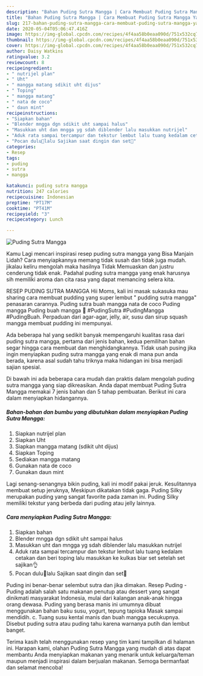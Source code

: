 ```yaml
---
description: "Bahan Puding Sutra Mangga | Cara Membuat Puding Sutra Mangga Yang Sempurna"
title: "Bahan Puding Sutra Mangga | Cara Membuat Puding Sutra Mangga Yang Sempurna"
slug: 217-bahan-puding-sutra-mangga-cara-membuat-puding-sutra-mangga-yang-sempurna
date: 2020-05-04T05:06:47.416Z
image: https://img-global.cpcdn.com/recipes/4f4aa58b0eaa090d/751x532cq70/puding-sutra-mangga-foto-resep-utama.jpg
thumbnail: https://img-global.cpcdn.com/recipes/4f4aa58b0eaa090d/751x532cq70/puding-sutra-mangga-foto-resep-utama.jpg
cover: https://img-global.cpcdn.com/recipes/4f4aa58b0eaa090d/751x532cq70/puding-sutra-mangga-foto-resep-utama.jpg
author: Daisy Watkins
ratingvalue: 3.2
reviewcount: 8
recipeingredient:
- " nutrijel plan"
- " Uht"
- " mangga matang sdikit uht dijus"
- " Toping"
- " mangga matang"
- " nata de coco"
- " daun mint"
recipeinstructions:
- "Siapkan bahan"
- "Blender mngga dgn sdikit uht sampai halus"
- "Masukkan uht dan mngga yg sdah diblender lalu masukkan nutrijel"
- "Aduk rata sampai tercampur dan tekstur lembut lalu tuang kedalam cetakan dan beri toping lalu masukkan ke kulkas biar set setelah set sajikan👌"
- "Pocan dulu📸lalu Sajikan saat dingin dan set🤤"
categories:
- Resep
tags:
- puding
- sutra
- mangga

katakunci: puding sutra mangga 
nutrition: 247 calories
recipecuisine: Indonesian
preptime: "PT17M"
cooktime: "PT41M"
recipeyield: "3"
recipecategory: Lunch

---
```



![Puding Sutra Mangga](https://img-global.cpcdn.com/recipes/4f4aa58b0eaa090d/751x532cq70/puding-sutra-mangga-foto-resep-utama.jpg)

Kamu Lagi mencari inspirasi resep puding sutra mangga yang Bisa Manjain Lidah? Cara menyiapkannya memang tidak susah dan tidak juga mudah. jikalau keliru mengolah maka hasilnya Tidak Memuaskan dan justru cenderung tidak enak. Padahal puding sutra mangga yang enak harusnya sih memiliki aroma dan cita rasa yang dapat memancing selera kita.

RESEP PUDING SUTRA MANGGA Hii Moms, kali ini masak sukasuka mau sharing cara membuat pudding yang super lembut &#34; pudding sutra mangga&#34; penasaran carannya. Puding sutra buah mangga nata de coco Puding mangga Puding buah mangga 💟 #PudingSutra #PudingMangga #PudingBuah. Perpaduan dari agar-agar, jelly, air, susu dan sirup squash mangga membuat pudding ini mempunyai.

Ada beberapa hal yang sedikit banyak mempengaruhi kualitas rasa dari puding sutra mangga, pertama dari jenis bahan, kedua pemilihan bahan segar hingga cara membuat dan menghidangkannya. Tidak usah pusing jika ingin menyiapkan puding sutra mangga yang enak di mana pun anda berada, karena asal sudah tahu triknya maka hidangan ini bisa menjadi sajian spesial.


Di bawah ini ada beberapa cara mudah dan praktis dalam mengolah puding sutra mangga yang siap dikreasikan. Anda dapat membuat Puding Sutra Mangga memakai 7 jenis bahan dan 5 tahap pembuatan. Berikut ini cara dalam menyiapkan hidangannya.

<!--inarticleads1-->

##### Bahan-bahan dan bumbu yang dibutuhkan dalam menyiapkan Puding Sutra Mangga:

1. Siapkan  nutrijel plan
1. Siapkan  Uht
1. Siapkan  mangga matang (sdikit uht dijus)
1. Siapkan  Toping
1. Sediakan  mangga matang
1. Gunakan  nata de coco
1. Gunakan  daun mint


Lagi senang-senangnya bikin puding, kali ini modif pakai jeruk. Kesulitannya membuat setup jeruknya, Meskipun dikatakan tidak gaga. Puding Silky merupakan puding yang sangat favorite pada zaman ini. Puding Silky memiliki tekstur yang berbeda dari puding atau jelly lainnya. 

<!--inarticleads2-->

##### Cara menyiapkan Puding Sutra Mangga:

1. Siapkan bahan
1. Blender mngga dgn sdikit uht sampai halus
1. Masukkan uht dan mngga yg sdah diblender lalu masukkan nutrijel
1. Aduk rata sampai tercampur dan tekstur lembut lalu tuang kedalam cetakan dan beri toping lalu masukkan ke kulkas biar set setelah set sajikan👌
1. Pocan dulu📸lalu Sajikan saat dingin dan set🤤


Puding ini benar-benar selembut sutra dan jika dimakan. Resep Puding - Puding adalah salah satu makanan penutup atau dessert yang sangat dinikmati masyarakat Indonesia, mulai dari kalangan anak-anak hingga orang dewasa. Puding yang berasa manis ini umumnya dibuat menggunakan bahan baku susu, yogurt, tepung tapioka Masak sampai mendidih. c. Tuang susu kental manis dan buah mangga secukupnya. Disebut puding sutra atau puding tahu karena warnanya putih dan lembut banget. 

Terima kasih telah menggunakan resep yang tim kami tampilkan di halaman ini. Harapan kami, olahan Puding Sutra Mangga yang mudah di atas dapat membantu Anda menyiapkan makanan yang menarik untuk keluarga/teman maupun menjadi inspirasi dalam berjualan makanan. Semoga bermanfaat dan selamat mencoba!
